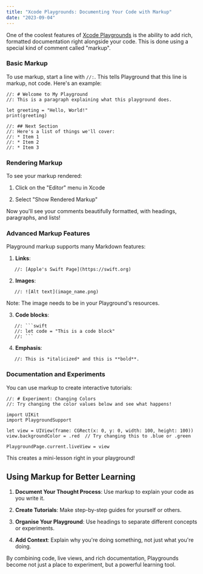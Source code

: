 ```yaml
---
title: "Xcode Playgrounds: Documenting Your Code with Markup"
date: "2023-09-04"
---
```


One of the coolest features of [Xcode Playgrounds](https://rshankar.com/xcode-6-and-playground/) is the ability to add rich, formatted documentation right alongside your code. This is done using a special kind of comment called "markup".

### Basic Markup

To use markup, start a line with `//:`. This tells Playground that this line is markup, not code. Here's an example:

```
//: # Welcome to My Playground
//: This is a paragraph explaining what this playground does.

let greeting = "Hello, World!"
print(greeting)

//: ## Next Section
//: Here's a list of things we'll cover:
//: * Item 1
//: * Item 2
//: * Item 3
```

### Rendering Markup

To see your markup rendered:

1. Click on the "Editor" menu in Xcode

3. Select "Show Rendered Markup"

Now you'll see your comments beautifully formatted, with headings, paragraphs, and lists!

### Advanced Markup Features

Playground markup supports many Markdown features:

1. **Links**:

```
   //: [Apple's Swift Page](https://swift.org)
```

2. **Images**:

```
   //: ![Alt text](image_name.png)
```

Note: The image needs to be in your Playground's resources.

3. **Code blocks**:

```
   //: ```swift
   //: let code = "This is a code block"
   //: ```
```

4. **Emphasis**:

```
   //: This is *italicized* and this is **bold**.
```

### Documentation and Experiments

You can use markup to create interactive tutorials:

```
//: # Experiment: Changing Colors
//: Try changing the color values below and see what happens!

import UIKit
import PlaygroundSupport

let view = UIView(frame: CGRect(x: 0, y: 0, width: 100, height: 100))
view.backgroundColor = .red  // Try changing this to .blue or .green

PlaygroundPage.current.liveView = view
```

This creates a mini-lesson right in your playground!

## Using Markup for Better Learning

1. **Document Your Thought Process**: Use markup to explain your code as you write it.

3. **Create Tutorials**: Make step-by-step guides for yourself or others.

5. **Organise Your Playground**: Use headings to separate different concepts or experiments.

7. **Add Context**: Explain why you're doing something, not just what you're doing.

By combining code, live views, and rich documentation, Playgrounds become not just a place to experiment, but a powerful learning tool.
